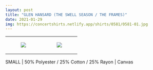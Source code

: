 ```yaml
---
layout: post
title: "GLEN HANSARD (THE SWELL SEASON / THE FRAMES)"
date: 2021-01-29
img: https://concertshirts.netlify.app/shirts/0581/0581-01.jpg
---
```




<table style="width:100%;"><tr><td style="vertical-align:top;">
      <figure class="tmblr-full" data-orig-height="2048" data-orig-width="1365" data-orig-src="https://concertshirts.netlify.app/shirts/0581/0581-01.jpg"><img src="https://64.media.tumblr.com/b55ec4965ab15d2e3136e6ebe0e9315a/6a879390b5327685-6d/s540x810/e18c772b91c35b8f4ef07905f5caa524009fc8f8.jpg" data-orig-height="2048" data-orig-width="1365" data-orig-src="https://concertshirts.netlify.app/shirts/0581/0581-01.jpg"/></figure></td>
    <td style="vertical-align:top;">
      <figure class="tmblr-full" data-orig-height="2048" data-orig-width="1365" data-orig-src="https://concertshirts.netlify.app/shirts/0581/0581-02.jpg"><img src="https://64.media.tumblr.com/54d88636630b5790348e643c1a15ce41/6a879390b5327685-89/s540x810/710522042be8cde1abb4f8d2921f5e070c82a510.jpg" data-orig-height="2048" data-orig-width="1365" data-orig-src="https://concertshirts.netlify.app/shirts/0581/0581-02.jpg"/></figure></td>
  </tr></table><p>
  SMALL | 50% Polyester / 25% Cotton / 25% Rayon | Canvas
</p>
